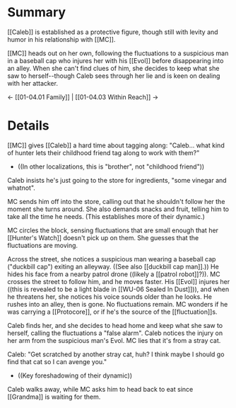 # Summary
[[Caleb]] is established as a protective figure, though still with levity and humor in his relationship with [[MC]].

[[MC]] heads out on her own, following the fluctuations to a suspicious man in a baseball cap who injures her with his [[Evol]] before disappearing into an alley.  When she can't find clues of him, she decides to keep what she saw to herself--though Caleb sees through her lie and is keen on dealing with her attacker.

← [[01-04.01 Family]] | [[01-04.03 Within Reach]] →
# Details
[[MC]] gives [[Caleb]] a hard time about tagging along: "Caleb... what kind of hunter lets their childhood friend tag along to work with them?"
* ((In other localizations, this is "brother", not "childhood friend"))

Caleb insists he's just going to the store for ingredients, "some vinegar and whatnot".

MC sends him off into the store, calling out that he shouldn't follow her the moment she turns around. She also demands snacks and fruit, telling him to take all the time he needs. (This establishes more of their dynamic.)

MC circles the block, sensing fluctuations that are small enough that her [[Hunter's Watch]] doesn't pick up on them. She guesses that the fluctuations are moving.

Across the street, she notices a suspicious man wearing a baseball cap ("duckbill cap") exiting an alleyway. ((See also [[duckbill cap man]].)) He hides his face from a nearby patrol drone ((likely a [[patrol robot]]?)). MC crosses the street to follow him, and he moves faster. His [[Evol]] injures her ((this is revealed to be a light blade in [[WU-06 Sealed In Dust]])), and when he threatens her, she notices his voice sounds older than he looks. He rushes into an alley, then is gone. No fluctuations remain. MC wonders if he was carrying a [[Protocore]], or if he's the source of the [[fluctuation]]s.

Caleb finds her, and she decides to head home and keep what she saw to herself, calling the fluctuations a "false alarm". Caleb notices the injury on her arm from the suspicious man's Evol. MC lies that it's from a stray cat.

Caleb: "Get scratched by another stray cat, huh? I think maybe I should go find that cat so I can avenge you."
* ((Key foreshadowing of their dynamic))

Caleb walks away, while MC asks him to head back to eat since [[Grandma]] is waiting for them.
